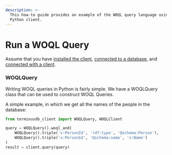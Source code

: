 ```yaml
---
description: >-
  This how-to guide provides an example of the WOQL query language using the
  Python client.
---
```


# Run a WOQL Query

Assume that you have [installed the client](https://github.com/terminusdb/terminuscms-docs/blob/main/how-to/use-the-clients/python-client/install-the-python-client.md), [connected to a database](https://github.com/terminusdb/terminuscms-docs/blob/main/how-to/use-the-clients/python-client/connect-to-a-database.md), and [connected with a client](https://github.com/terminusdb/terminuscms-docs/blob/main/how-to/use-the-clients/python-client/connect-with-python-client.md).

### WOQLQuery

Writing WOQL queries in Python is fairly simple. We have a WOQLQuery class that can be used to construct WOQL Queries.

A simple example, in which we get all the names of the people in the database:

```python
from terminusdb_client import WOQLQuery, WOQLClient

query = WOQLQuery().woql_and(
    WOQLQuery().triple('v:PersonId', 'rdf:type', '@schema:Person'),
    WOQLQuery().triple('v:PersonId', '@schema:name', 'v:Name')
)
result = client.query(query)
```
